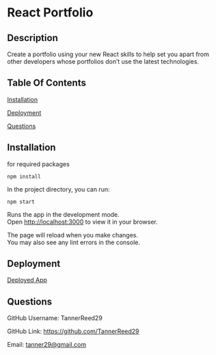 # React Portfolio

## Description

Create a portfolio using your new React skills to help set you apart from other developers whose portfolios don’t use the latest technologies.

## Table Of Contents

[Installation](#installation)

[Deployment](#deployment)

[Questions](#questions)

## Installation

for required packages

    npm install

In the project directory, you can run:

    npm start

Runs the app in the development mode.\
Open [http://localhost:3000](http://localhost:3000) to view it in your browser.

The page will reload when you make changes.\
You may also see any lint errors in the console.

## Deployment

[Deployed App](https://tannerreed29.github.io/React-Pro-Portfolio/)

## Questions

GitHub Username: TannerReed29

GitHub Link: https://github.com/TannerReed29

Email: tanner29@gmail.com
